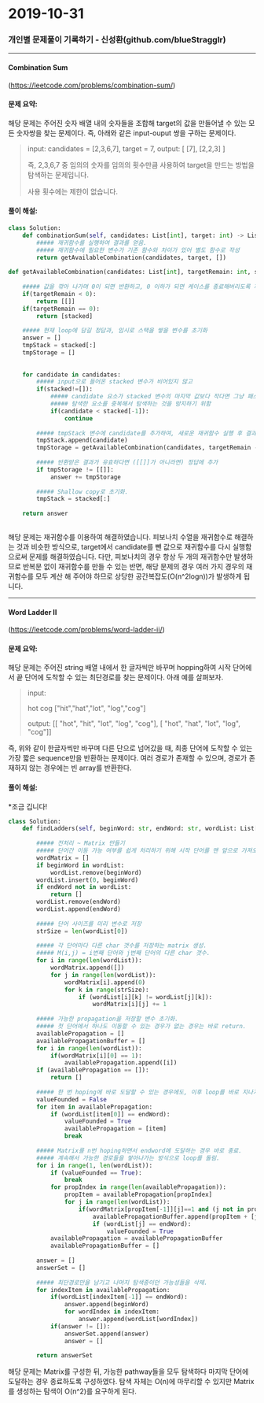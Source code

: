 # 2019-10-31

### 개인별 문제풀이 기록하기 - 신성환(github.com/blueStragglr)

---

#### Combination Sum

(https://leetcode.com/problems/combination-sum/)



#### 문제 요약:

해당 문제는 주어진 숫자 배열 내의 숫자들을 조합해 target의 값을 만들어낼 수 있는 모든 숫자쌍을 찾는 문제이다. 즉, 아래와 같은 input-ouput 쌍을 구하는 문제이다. 

> input: candidates = [2,3,6,7], target = 7,
> output: [ [7], [2,2,3] ]
>
> 즉, 2,3,6,7 중 임의의 숫자를 임의의 횟수만큼 사용하여 target을 만드는 방법을 탐색하는 문제입니다. 
>
> 사용 횟수에는 제한이 없습니다. 



#### 풀이 해설:

```python
class Solution:
    def combinationSum(self, candidates: List[int], target: int) -> List[List[int]]:
        ##### 재귀함수를 실행하여 결과를 얻음.
        ##### 재귀함수에 필요한 변수가 기존 함수와 차이가 있어 별도 함수로 작성
        return getAvailableCombination(candidates, target, [])
        
def getAvailableCombination(candidates: List[int], targetRemain: int, stacked: List[int]) -> List[List[int]]:
  
  	##### 값을 깎아 나가며 0이 되면 반환하고, 0 이하가 되면 케이스를 종료해버리도록 재귀를 구성.
    if(targetRemain < 0):
        return [[]]
    if(targetRemain == 0):
        return [stacked]
    
    ##### 현재 loop에 담길 정답과, 임시로 스택을 쌓을 변수를 초기화
    answer = []
    tmpStack = stacked[:]
    tmpStorage = []
    
    
    for candidate in candidates:
        ##### input으로 들어온 stacked 변수가 비어있지 않고
        if(stacked!=[]):
            ##### candidate 요소가 stacked 변수의 마지막 값보다 작다면 그냥 패스.
            ##### 탐색한 요소를 중복해서 탐색하는 것을 방지하기 위함  
            if(candidate < stacked[-1]):
                continue
                
        ##### tmpStack 변수에 candidate를 추가하여, 새로운 재귀함수 실행 후 결과 저장
        tmpStack.append(candidate)
        tmpStorage = getAvailableCombination(candidates, targetRemain - candidate, tmpStack)
        
        ##### 반환받은 결과가 유효하다면 ([[]]가 아니라면) 정답에 추가
        if tmpStorage != [[]]:
            answer += tmpStorage
            
        ##### Shallow copy로 초기화. 
        tmpStack = stacked[:]
        
    return answer
   
```



해당 문제는 재귀함수를 이용하여 해결하였습니다. 피보나치 수열을 재귀함수로 해결하는 것과 비슷한 방식으로, target에서 candidate를 뺀 값으로 재귀함수를 다시 실행함으로써 문제를 해결하였습니다. 다만, 피보나치의 경우 항상 두 개의 재귀함수만 발생하므로 반복문 없이 재귀함수를 만들 수 있는 반면, 해당 문제의 경우 여러 가지 경우의 재귀함수를 모두 계산 해 주어야 하므로 상당한 공간복잡도(O(n^2logn))가 발생하게 됩니다. 

---

#### Word Ladder II

(https://leetcode.com/problems/word-ladder-ii/)



#### 문제 요약:

해당 문제는 주어진 string 배열 내에서 한 글자씩만 바꾸며 hopping하여 시작 단어에서 끝 단어에 도착할 수 있는 최단경로를 찾는 문제이다. 아래 예를 살펴보자.  

> input: 
>
> hot
> cog
> ["hit","hat","lot", "log","cog"]
>
> output: [[ "hot", "hit", "lot", "log", "cog"], [ "hot", "hat", "lot", "log", "cog"]]

즉, 위와 같이 한글자씩만 바꾸며 다른 단으로 넘어갔을 때, 최종 단어에 도착할 수 있는 가장 짧은 sequence만을 반환하는 문제이다. 여러 경로가 존재할 수 있으며, 경로가 존재하지 않는 경우에는 빈 array를 반환한다. 





#### 풀이 해설:

*조금 깁니다!

```python
class Solution:
    def findLadders(self, beginWord: str, endWord: str, wordList: List[str]) -> List[List[str]]:
      
        ##### 전처리 ~ Matrix 만들기
        ##### 단어간 이동 가능 여부를 쉽게 처리하기 위해 시작 단어를 맨 앞으로 가져오고 끝 단어를 맨 뒤로 보냅니다. 
        wordMatrix = []
        if beginWord in wordList:
            wordList.remove(beginWord)    
        wordList.insert(0, beginWord)
        if endWord not in wordList:
            return []
        wordList.remove(endWord)
        wordList.append(endWord)        
        
        ##### 단어 사이즈를 미리 변수로 저장
        strSize = len(wordList[0])
        
        ##### 각 단어마다 다른 char 갯수를 저장하는 matrix 생성. 
        ##### M(i,j) = i번째 단어와 j번째 단어의 다른 char 갯수.
        for i in range(len(wordList)):
            wordMatrix.append([])
            for j in range(len(wordList)):
                wordMatrix[i].append(0)
                for k in range(strSize):
                    if (wordList[i][k] != wordList[j][k]):
                        wordMatrix[i][j] += 1
                        
        ##### 가능한 propagation을 저장할 변수 초기화.
        ##### 첫 단어에서 하나도 이동할 수 있는 경우가 없는 경우는 바로 return. 
        availablePropagation = []
        availablePropagationBuffer = []
        for i in range(len(wordList)):
            if(wordMatrix[i][0] == 1):
                availablePropagation.append([i])
        if (availablePropagation == []):
            return []
            
        ##### 한 번 hoping에 바로 도달할 수 있는 경우에도, 이후 loop를 바로 지나가도록 설정해줌. 
        valueFounded = False
        for item in availablePropagation:
            if (wordList[item[0]] == endWord):
                valueFounded = True
                availablePropagation = [item]
                break
        
        ##### Matrix를 n번 hoping하면서 endword에 도달하는 경우 바로 종료. 
        ##### 계속해서 가능한 경로들을 쌓아나가는 방식으로 loop를 돌림. 
        for i in range(1, len(wordList)):
            if (valueFounded == True):
                break
            for propIndex in range(len(availablePropagation)):
                propItem = availablePropagation[propIndex]
                for j in range(len(wordList)):
                    if(wordMatrix[propItem[-1]][j]==1 and (j not in propItem) and j != 0):
                        availablePropagationBuffer.append(propItem + [j])
                        if (wordList[j] == endWord):
                            valueFounded = True
            availablePropagation = availablePropagationBuffer
            availablePropagationBuffer = []
            
        answer = []
        answerSet = []
        
        ##### 최단경로만을 남기고 나머지 탐색중이던 가능성들을 삭제. 
        for indexItem in availablePropagation:
            if(wordList[indexItem[-1]] == endWord):
                answer.append(beginWord)
                for wordIndex in indexItem:
                    answer.append(wordList[wordIndex])
            if(answer != []):
                answerSet.append(answer)
                answer = []
            
        return answerSet
```

해당 문제는 Matrix를 구성한 뒤, 가능한 pathway들을 모두 탐색하다 마지막 단어에 도달하는 경우 종료하도록 구성하였다. 탐색 자체는 O(n)에 마무리할 수 있지만 Matrix를 생성하는 탐색이 O(n^2)를 요구하게 된다. 
